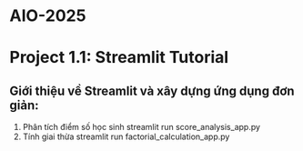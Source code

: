 # AIO-2025
# Project 1.1: Streamlit Tutorial
## Giới thiệu về Streamlit và xây dựng ứng dụng đơn giản:
1. Phân tích điểm số học sinh
    streamlit run score_analysis_app.py
3. Tính giai thừa
   streamlit run factorial_calculation_app.py
